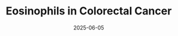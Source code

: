 ---
date: 2025-06-05
published: true
title: "Eosinophils in Colorectal Cancer"
description: "Deep learning-based quantification of eosinophils and lymphocytes shows complementary prognostic effects in colorectal cancer patients"
categories: Deep Learning, Computational Pathology
disciplines: Deep Learning, Biomarker development, Clinical statistics, Image Analysis
media: Document
ownership: University of Bern
client:
time_period: 2025
thumbnail: "/projects/crc-eos-lym-iel/thumbnail.jpg"

website:
  button_text: Paper
  url: https://www.nature.com/articles/s41698-025-00955-0
  

intro: |
  Eosinophils are important components of the innate immune response and are prevalent in the respiratory and the digestive system. They are associated with a variety of diseases, but have been mostly investigated in the context of allergies, asthma and inflammatory diseases. But there is some evidence, that they also play a role in colorectal cancer and could either directly attack cancer cells or recruit cytotoxic t-cells for an anti-tumor response. In this paper, [published in npj Precision Oncology](https://www.nature.com/articles/s41698-025-00955-0), we looked eosinophils in the colorectal cancer immune response by automatically quantifying them with deep learning across a large set of cohorts. Figures and Images in the following text are taken from the original manuscript.

content_layout:
  - section_layout: 1col-narrow
    images:
      - caption:
        description: 'Workflow'
        url: '/projects/crc-eos-lym-iel/figure_6_workflow.jpg'
        width:
        height:

  - section_layout: text
    content: |
      For this project, we collected H&E-stained WSI from four different cohorts, applied a tissue type segmentation and a nuclei segmentation model and then combined them to extract immune cells close to tumor cells in either the tumor front or tumor center.
      Using an automatic tumor front estimation method, we could reliably identify the relevant zones without manual annotations and our subsequent analysis also showed that the tumor front is particularly important for patient survival.

  - section_layout: 2col-narrow
    images:
      - caption:
        description: 'Initial and qualitative results'
        url: '/projects/crc-eos-lym-iel/figure_1_descriptive.jpg'
        border: light
        width:
        height:
      - caption:
        description: 'Univariate survival analysis'
        url: '/projects/crc-eos-lym-iel/figure_4_univariate_survival.jpg'
        width:
        height:

  - section_layout: text
    content: |
      In this work, we could show that eosinophils in the tumor front are an independent prognostic factor and have added prognostic value particularly also when including intraepithelial lymphocytes, another commonly used prognostic immune marker in multivariate survival analysis. Interestingly, eosinophils are also not driven by a specific molecular subtype (though some correlation with MSI exists), so the molecular reason they move into the tumor microenvironment are still unknown. 

  - section_layout: 1col-narrow
    images:
      - caption:
        description: 'Multivariate survival analysis'
        url: '/projects/crc-eos-lym-iel/figure_5_multivariate_survival.jpg'
        width:
        height:
--- 